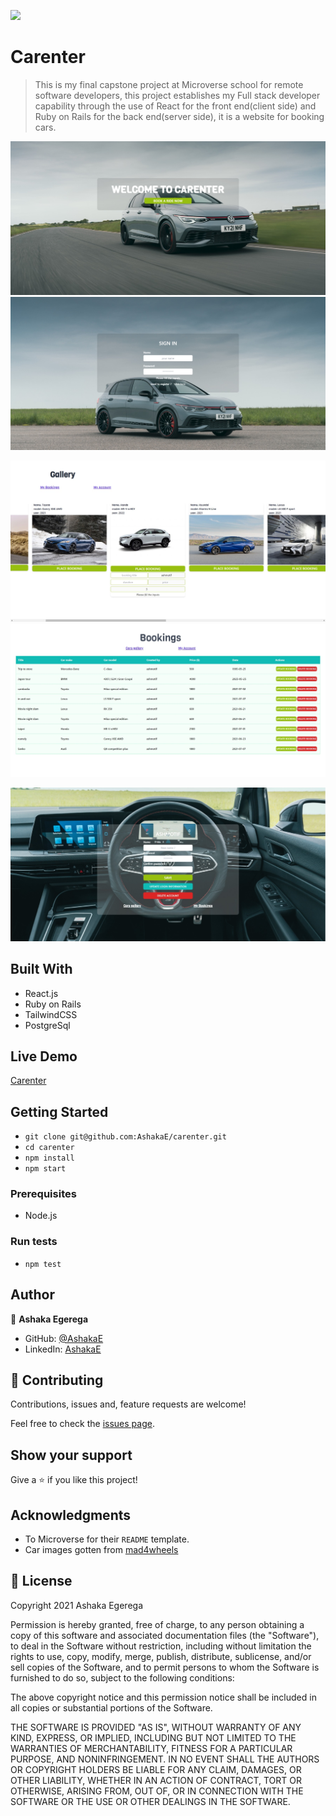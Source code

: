 ![](https://img.shields.io/badge/Microverse-blueviolet)

# Carenter

> This is my final capstone project at Microverse school for remote software developers, this project establishes my Full stack developer capability through the use of React for the front end(client side) and Ruby on Rails for the back end(server side), it is a website for booking cars.

<p align="center">
  
  <img src="src/assets/img/index.jpeg">
  <img src="src/assets/img/login.jpeg">

</p>
<p align="center">
  
  <img src="src/assets/img/gallery.jpeg">
  <img src="src/assets/img/bookings.jpeg">

</p>
<p align="center">
  
  <img src="src/assets/img/user.jpeg">

</p>

## Built With

- React.js
- Ruby on Rails
- TailwindCSS
- PostgreSql 

## Live Demo

[Carenter](https://carenter.herokuapp.com/)

## Getting Started

- `git clone git@github.com:AshakaE/carenter.git`
- `cd carenter`
- `npm install`
- `npm start`

### Prerequisites

- Node.js

### Run tests

- `npm test`

## Author

👤 **Ashaka Egerega**

- GitHub: [@AshakaE](https://github.com/AshakaE)
- LinkedIn: [AshakaE](https://www.linkedin.com/in/AshakaE/)

## 🤝 Contributing

Contributions, issues and, feature requests are welcome!

Feel free to check the [issues page](https://github.com/AshakaE/carenter/issues).

## Show your support

Give a ⭐️ if you like this project!

## Acknowledgments

- To Microverse for their `README` template.
- Car images gotten from [mad4wheels](https://www.mad4wheels.com/)

## 📝 License

Copyright 2021 Ashaka Egerega

Permission is hereby granted, free of charge, to any person obtaining a copy of this software and associated documentation files (the "Software"), to deal in the Software without restriction, including without limitation the rights to use, copy, modify, merge, publish, distribute, sublicense, and/or sell copies of the Software, and to permit persons to whom the Software is furnished to do so, subject to the following conditions:

The above copyright notice and this permission notice shall be included in all copies or substantial portions of the Software.

THE SOFTWARE IS PROVIDED "AS IS", WITHOUT WARRANTY OF ANY KIND, EXPRESS, OR IMPLIED, INCLUDING BUT NOT LIMITED TO THE WARRANTIES OF MERCHANTABILITY, FITNESS FOR A PARTICULAR PURPOSE, AND NONINFRINGEMENT. IN NO EVENT SHALL THE AUTHORS OR COPYRIGHT HOLDERS BE LIABLE FOR ANY CLAIM, DAMAGES, OR OTHER LIABILITY, WHETHER IN AN ACTION OF CONTRACT, TORT OR OTHERWISE, ARISING FROM, OUT OF, OR IN CONNECTION WITH THE SOFTWARE OR THE USE OR OTHER DEALINGS IN THE SOFTWARE.

